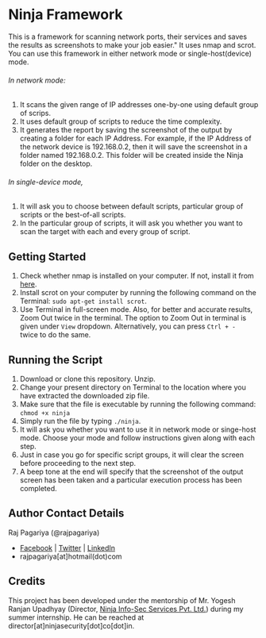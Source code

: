 # Ninja Framework
This is a framework for scanning network ports, their services and saves the results as screenshots to make your job easier."
It uses nmap and scrot. You can use this framework in either network mode or single-host(device) mode.
###### In network mode: 
1. It scans the given range of IP addresses one-by-one using default group of scrips.
2. It uses default group of scripts to reduce the time complexity.
3. It generates the report by saving the screenshot of the output by creating a folder for each IP Address. For example, if the IP Address of the network device is 192.168.0.2, then it will save the screenshot in a folder named 192.168.0.2. This folder will be created inside the Ninja folder on the desktop.
###### In single-device mode,
1. It will ask you to choose between default scripts, particular group of scripts or the best-of-all scripts.
2. In the particular group of scripts, it will ask you whether you want to scan the target with each and every group of script.

## Getting Started
1. Check whether nmap is installed on your computer. If not, install it from [here](https://nmap.org).
2. Install scrot on your computer by running the following command on the Terminal: `sudo apt-get install scrot`.
3. Use Terminal in full-screen mode. Also, for better and accurate results, Zoom Out twice in the terminal. The option to Zoom Out in terminal is given under `View` dropdown. Alternatively, you can press `Ctrl + - ` twice to do the same.

## Running the Script
1. Download or clone this repository. Unzip.
2. Change your present directory on Terminal to the location where you have extracted the downloaded zip file.
3. Make sure that the file is executable by running the following command: `chmod +x ninja`
3. Simply run the file by typing `./ninja`.
4. It will ask you whether you want to use it in network mode or singe-host mode. Choose your mode and follow instructions given along with each step.
5. Just in case you go for specific script groups, it will clear the screen before proceeding to the next step.
6. A beep tone at the end will specify that the screenshot of the output screen has been taken and a particular execution process has been completed.

## Author Contact Details
Raj Pagariya (@rajpagariya)
- [Facebook](https://www.facebook.com/rajp05) | [Twitter](https://www.twitter.com/rajpagariya) | [LinkedIn](https://www.linkedin.com/in/rajpagariya/)
- rajpagariya[at]hotmail(dot)com

## Credits
This project has been developed under the mentorship of Mr. Yogesh Ranjan Upadhyay (Director, [Ninja Info-Sec Services Pvt. Ltd.](www.ninjasecurity.co.in)) during my summer internship. He can be reached at director[at]ninjasecurity[dot]co[dot]in.
